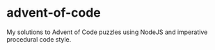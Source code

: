 # advent-of-code

My solutions to Advent of Code puzzles using NodeJS and imperative procedural code style.
